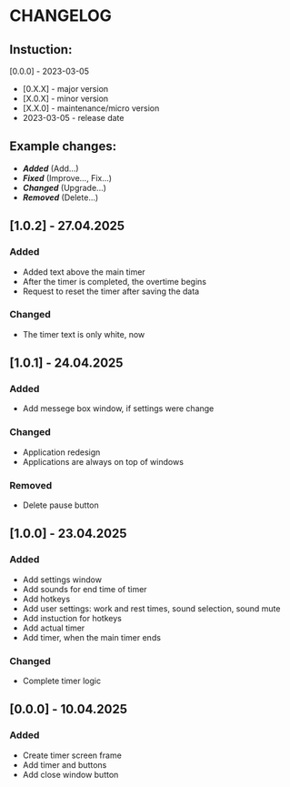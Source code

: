 # CHANGELOG

## Instuction:
[0.0.0] - 2023-03-05
- [0.X.X] - major version
- [X.0.X] - minor version
- [X.X.0] - maintenance/micro version
- 2023-03-05 - release date

## Example changes:
- ***Added*** (Add...)
- ***Fixed*** (Improve..., Fix...)
- ***Changed*** (Upgrade...)
- ***Removed*** (Delete...)

## [1.0.2] - 27.04.2025

### Added

- Added text above the main timer
- After the timer is completed, the overtime begins
- Request to reset the timer after saving the data

### Changed

- The timer text is only white, now

## [1.0.1] - 24.04.2025

### Added

- Add messege box window, if settings were change

### Changed

- Application redesign
- Applications are always on top of windows

### Removed

- Delete pause button

## [1.0.0] - 23.04.2025

### Added

- Add settings window
- Add sounds for end time of timer
- Add hotkeys
- Add user settings: work and rest times, sound selection, sound mute
- Add instuction for hotkeys
- Add actual timer
- Add timer, when the main timer ends

### Changed

- Complete timer logic

## [0.0.0] - 10.04.2025

### Added

- Create timer screen frame
- Add timer and buttons
- Add close window button